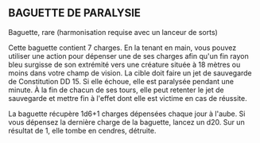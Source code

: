 ## BAGUETTE DE PARALYSIE

Baguette, rare (harmonisation requise avec un lanceur de
sorts)

Cette baguette contient 7 charges. En la tenant en main,
vous pouvez utiliser une action pour dépenser une de ses
charges afin qu'un fin rayon bleu surgisse de son extrémité
vers une créature située à 18 mètres ou moins dans votre
champ de vision. La cible doit faire un jet de sauvegarde
de Constitution DD 15. Si elle échoue, elle est paralysée
pendant une minute. À la fin de chacun de ses tours, elle
peut retenter le jet de sauvegarde et mettre fin à l'effet dont
elle est victime en cas de réussite.

La baguette récupère 1d6+1 charges dépensées chaque
jour à l'aube. Si vous dépensez la dernière charge de la
baguette, lancez un d20. Sur un résultat de 1, elle tombe en
cendres, détruite.
